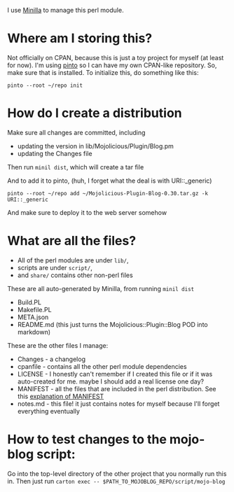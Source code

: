 I use [Minilla](https://metacpan.org/pod/Minilla) to manage this perl module.

# Where am I storing this?

Not officially on CPAN, because this is just a toy project for myself (at least for now). I'm using [pinto](https://metacpan.org/pod/pinto) so I can have my own CPAN-like repository. So, make sure that is installed. To initialize this, do something like this:

    pinto --root ~/repo init

# How do I create a distribution

Make sure all changes are committed, including

* updating the version in lib/Mojolicious/Plugin/Blog.pm
* updating the Changes file

Then run `minil dist`, which will create a tar file

And to add it to pinto, (huh, I forget what the deal is with URI::_generic)

    pinto --root ~/repo add ~/Mojolicious-Plugin-Blog-0.30.tar.gz -k URI::_generic

And make sure to deploy it to the web server somehow

# What are all the files?

* All of the perl modules are under `lib/`,
* scripts are under `script/`,
* and `share/` contains other non-perl files

These are all auto-generated by Minilla, from running `minil dist`
* Build.PL
* Makefile.PL
* META.json
* README.md (this just turns the Mojolicious::Plugin::Blog POD into markdown)

These are the other files I manage:
* Changes - a changelog
* cpanfile - contains all the other perl module dependencies
* LICENSE - I honestly can't remember if I created this file or if it was auto-created for me. maybe I should add a real license one day?
* MANIFEST - all the files that are included in the perl distribution. See this [explanation of MANIFEST](https://perlmaven.com/manifest-and-manifest-skip)
* notes.md - this file! it just contains notes for myself because I'll forget everything eventually

# How to test changes to the mojo-blog script:

Go into the top-level directory of the other project that you normally run this in. Then just run `carton exec -- $PATH_TO_MOJOBLOG_REPO/script/mojo-blog`
